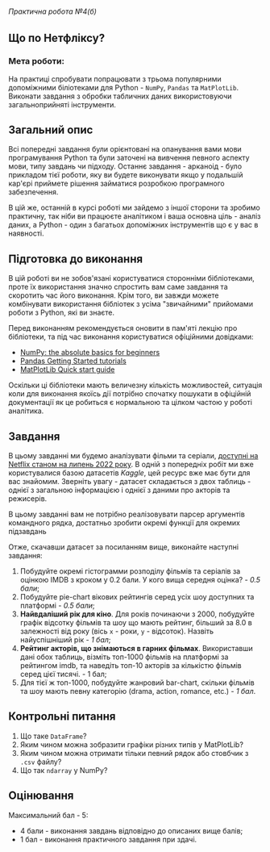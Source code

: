 ###### Практична робота №4(б)
## Що по Нетфліксу?

### Мета роботи:
На практиці спробувати попрацювати з трьома популярними допоміжними біліотеками для Python - `NumPy`, `Pandas` та `MatPlotLib`. Виконати завдання з обробки табличних даних використовуючи загальноприйняті інструменти.

## Загальний опис
Всі попередні завдання були орієнтовані на опанування вами мови програмування Python та були заточені на вивчення певного аспекту мови, типу завдань чи підходу. Останнє завдання - арканоід - було прикладом тієї роботи, яку ви будете виконувати якщо у подальшій кар'єрі приймете рішення займатися розробкою програмного забезпечення. 

В цій же, останній в курсі роботі ми зайдемо з іншої сторони та зробимо практичну, так ніби ви працюєте аналітиком і ваша основна ціль - аналіз даних, а Python - один з багатьох допоміжних інструментів що є у вас в наявності.  

## Підготовка до виконання
В цій роботі ви не зобов'язані користуватися сторонніми бібліотеками, проте їх використання значно спростить вам саме завдання та скоротить час його виконання. Крім того, ви завжди можете комбінувати використання бібліотек з усіма "звичайними" прийомами роботи з Python, які ви знаєте.

Перед виконанням рекомендується оновити в пам'яті лекцію про бібліотеки, та під час виконання користуватися офіційними довідками:
- [NumPy: the absolute basics for beginners](https://numpy.org/doc/stable/user/absolute_beginners.html#numpy-the-absolute-basics-for-beginners) 
- [Pandas Getting Started tutorials](https://pandas.pydata.org/docs/getting_started/intro_tutorials/index.html)
- [MatPlotLib Quick start guide](https://matplotlib.org/stable/tutorials/introductory/quick_start.html)

Оскільки ці бібліотеки мають величезну кількість можливостей, ситуація коли для виконання якоїсь дії потрібно спочатку пошукати в офіційній документації як це робиться є нормальною та цілком частою у роботі аналітика.


## Завдання
В цьому завданні ми будемо аналізувати фільми та серіали, [доступні на Netflix станом на липень 2022 року](https://www.kaggle.com/datasets/victorsoeiro/netflix-tv-shows-and-movies?select=titles.csv). В одній з попередніх робіт ми вже користувалися базою датасетів _Kaggle_, цей ресурс вже має бути для вас знайомим. Зверніть увагу - датасет складається з двох таблиць - однієї з загальною інформацією і однієї з даними про акторів та режисерів.

В цьому завданні вам не потрібно реалізовувати парсер аргументів командного рядка, достатньо зробити окремі функції для окремих підзавдань

Отже, скачавши датасет за посиланням вище, виконайте наступні завдання:
1. Побудуйте окремі гістограмми розподілу фільмів та серіалів за оцінкою IMDB з кроком у 0.2 бали. У кого вища середня оцінка? - _0.5 бали_;
2. Побудуйте pie-chart вікових рейтингів серед усіх шоу доступних та платформі - _0.5 бали_;
3. **Найвдаліший рік для кіно**. Для років починаючи з 2000, побудуйте графік відсотку фільмів та шоу що мають рейтинг, більший за 8.0 в залежності від року (вісь `x` - роки, `y` - відсоток). Назвіть найуспішніший рік - _1 бал_;  
4. **Рейтинг акторів, що знімаються в гарних фільмах**. Використавши дані обох таблиць, візміть топ-1000 фільмів на платформі за рейтингом imdb, та наведіть топ-10 акторів за кількістю фільмів серед цієї тисячі. - 1 бал;
5. Для тієї ж топ-1000, побудуйте жанровий bar-chart, скільки фільмів та шоу мають певну категорію (drama, action, romance, etc.) - _1 бал_.

## Контрольні питання
1. Що таке `DataFrame`?
2. Яким чином можна зобразити графіки різних типів у MatPlotLib?
3. Яким чином можна отримати тільки певний рядок або стовбчик з `.csv` файлу?
4. Що так `ndarray` у NumPy?

## Оцінювання
Максимальний бал - 5:
- 4 бали - виконання завдань відповідно до описаних вище балів;
- 1 бал - виконання практичного завдання при здачі.


